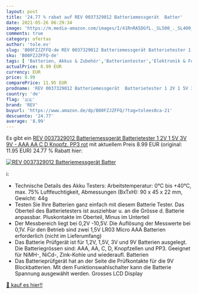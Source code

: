 ```yaml
---
layout: post
title: '24.77 % rabat auf REV 0037329012 Batteriemessgerät  Batter'
date: 2021-05-26 06:29:34
image: 'https://m.media-amazon.com/images/I/41RnRA5DGfL._SL500_._SL400_.jpg'
comments: true
category: ofertas
author: 'tole.es'
slug: 'B00FZJZFFQ-de REV 0037329012 Batteriemessgerät Batterietester 1 2V 1 5V...'
sku: 'B00FZJZFFQ-de'
tags: [ 'Batterien, Akkus & Zubehör','Batterientester','Elektronik & Foto','rev', ]
actualPrice: 8.99 EUR
currency: EUR
price: 8.99
comparePrice: 11.95 EUR
prodname: 'REV 0037329012 Batteriemessgerät  Batterietester 1 2V 1 5V 3V 9V - AAA  AA  C  D  Knopfz. PP3  rot'
country: 'de'
flag: '🇩🇪'
brand: 'REV'
buyurl: 'https://www.amazon.de/dp/B00FZJZFFQ/?tag=tolees0ca-21'
descuento: '24.77'
average: '8.99'
---
```


Es gibt ein [REV 0037329012 Batteriemessgerät  Batterietester 1 2V 1 5V 3V 9V - AAA  AA  C  D  Knopfz. PP3  rot](https://www.amazon.de/dp/B00FZJZFFQ/?tag=tolees0ca-21) mit aktuellem Preis 8.99 EUR (original: 11.95 EUR) 24.77 % Rabatt hier:

[![REV 0037329012 Batteriemessgerät  Batter](https://m.media-amazon.com/images/I/41RnRA5DGfL._SL500_._SL400_.jpg)](https://www.amazon.de/dp/B00FZJZFFQ/?tag=tolees0ca-21)

ℹ️:

- Technische Details des Akku Testers: Arbeitstemperatur: 0°C bis +40°C, max. 75% Luftfeuchtigkeit, Abmessungen (BxTxH): 90 x 45 x 22 mm, Gewicht: 44g
- Testen Sie Ihre Batterien ganz einfach mit diesem Batterie Tester. Das Oberteil des Batterietesters ist ausziehbar u. an die Grösse d. Batterie anpassbar. Pluskontakte im Oberteil, Minus im Unterteil
- Der Messbereich liegt bei 0,2V -10,5V. Die Auflösung der Messwerte bei 0,1V. Für den Betrieb sind zwei 1,5V LR03 Micro AAA Batterien erforderlich (nicht im Lieferumfang)
- Das Batterie Prüfgerät ist für 1,2V, 1,5V, 3V und 9V Batterien ausgelegt. Die Batteriegrössen sind: AAA, AA, C, D, Knopfzellen und PP3. Geeignet für NiMH-, NiCd-, Zink-Kohle und wiederaufl. Batterien
- Das Batterieprüfgerät hat an der Seite die Prüfkontakte für die 9V Blockbatterien. Mit dem Funktionswahlschalter kann die Batterie Spannung ausgewählt werden. Grosses LCD Display

[🛒 kauf es hier!!](https://www.amazon.de/dp/B00FZJZFFQ/?tag=tolees0ca-21)
